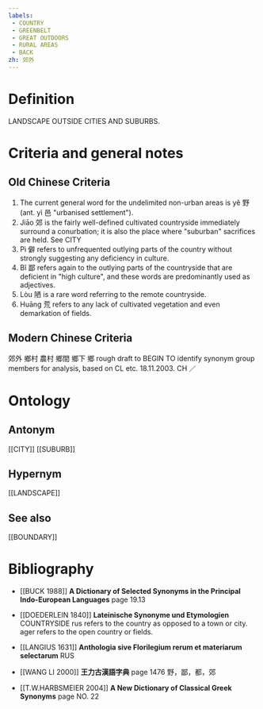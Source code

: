 ```yaml
---
labels: 
 - COUNTRY
 - GREENBELT
 - GREAT OUTDOORS
 - RURAL AREAS
 - BACK
zh: 郊外
---
```


# Definition
LANDSCAPE OUTSIDE CITIES AND SUBURBS.
# Criteria and general notes
## Old Chinese Criteria
1. The current general word for the undelimited non-urban areas is yě 野 (ant. yì 邑 "urbanised settlement").
2. Jiāo 郊 is the fairly well-defined cultivated countryside immediately surround a conurbation; it is also the place where "suburban" sacrifices are held. See CITY
3. Pì 僻 refers to unfrequented outlying parts of the country without strongly suggesting any deficiency in culture.
4. Bǐ 鄙 refers again to the outlying parts of the countryside that are deficient in "high culture", and these words are predominantly used as adjectives.
5. Lòu 陋 is a rare word referring to the remote countryside.
6. Huāng 荒 refers to any lack of cultivated vegetation and even demarkation of fields.
## Modern Chinese Criteria
郊外
鄉村
農村
鄉間
鄉下
鄉
rough draft to BEGIN TO identify synonym group members for analysis, based on CL etc. 18.11.2003. CH ／
# Ontology

## Antonym
[[CITY]]
[[SUBURB]]
## Hypernym
[[LANDSCAPE]]
## See also
[[BOUNDARY]]
# Bibliography
- [[BUCK 1988]]
**A Dictionary of Selected Synonyms in the Principal Indo-European Languages** page 19.13

- [[DOEDERLEIN 1840]]
**Lateinische Synonyme und Etymologien** 
COUNTRYSIDE
rus refers to the country as opposed to a town or city.
ager refers to the open country or fields.
- [[LANGIUS 1631]]
**Anthologia sive Florilegium rerum et materiarum selectarum** 
RUS
- [[WANG LI 2000]]
**王力古漢語字典** page 1476
野，鄙，都，郊
- [[T.W.HARBSMEIER 2004]]
**A New Dictionary of Classical Greek Synonyms** page NO. 22

